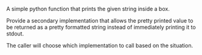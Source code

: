 A simple python function that prints the given string inside a box.

Provide a secondary implementation that allows the pretty printed value to be returned
as a pretty formatted string instead of immediately printing it to stdout.

The caller will choose which implementation to call based on the situation.
